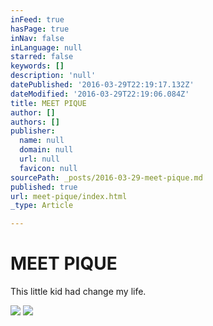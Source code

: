 ```yaml
---
inFeed: true
hasPage: true
inNav: false
inLanguage: null
starred: false
keywords: []
description: 'null'
datePublished: '2016-03-29T22:19:17.132Z'
dateModified: '2016-03-29T22:19:06.084Z'
title: MEET PIQUE
author: []
authors: []
publisher:
  name: null
  domain: null
  url: null
  favicon: null
sourcePath: _posts/2016-03-29-meet-pique.md
published: true
url: meet-pique/index.html
_type: Article

---
```

# MEET PIQUE

This little kid had change my life.

  
![](https://the-grid-user-content.s3-us-west-2.amazonaws.com/9dd6da9e-6267-4dff-a2a9-38577946ba97.jpg)
![](https://the-grid-user-content.s3-us-west-2.amazonaws.com/d7ecd11b-e4c5-4b29-8e1f-8f6bfaae371d.jpg)